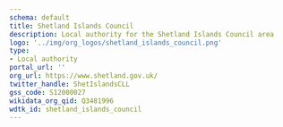 ```yaml
---
schema: default
title: Shetland Islands Council
description: Local authority for the Shetland Islands Council area 
logo: '../img/org_logos/shetland_islands_council.png'
type:
- Local authority
portal_url: ''
org_url: https://www.shetland.gov.uk/
twitter_handle: ShetIslandsCLL
gss_code: S12000027
wikidata_org_qid: Q3481996
wdtk_id: shetland_islands_council
---
```

